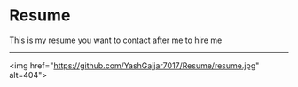 # Resume
This is my resume you want to contact after me to hire me <hr>
<img href="https://github.com/YashGajjar7017/Resume/resume.jpg" alt=404">
